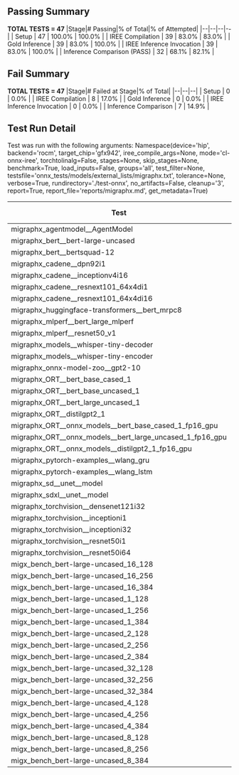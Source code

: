 ## Passing Summary

**TOTAL TESTS = 47**
|Stage|# Passing|% of Total|% of Attempted|
|--|--|--|--|
| Setup | 47 | 100.0% | 100.0% |
| IREE Compilation | 39 | 83.0% | 83.0% |
| Gold Inference | 39 | 83.0% | 100.0% |
| IREE Inference Invocation | 39 | 83.0% | 100.0% |
| Inference Comparison (PASS) | 32 | 68.1% | 82.1% |
## Fail Summary

**TOTAL TESTS = 47**
|Stage|# Failed at Stage|% of Total|
|--|--|--|
| Setup | 0 | 0.0% |
| IREE Compilation | 8 | 17.0% |
| Gold Inference | 0 | 0.0% |
| IREE Inference Invocation | 0 | 0.0% |
| Inference Comparison | 7 | 14.9% |
## Test Run Detail
Test was run with the following arguments:
Namespace(device='hip', backend='rocm', target_chip='gfx942', iree_compile_args=None, mode='cl-onnx-iree', torchtolinalg=False, stages=None, skip_stages=None, benchmark=True, load_inputs=False, groups='all', test_filter=None, testsfile='onnx_tests/models/external_lists/migraphx.txt', tolerance=None, verbose=True, rundirectory='./test-onnx', no_artifacts=False, cleanup='3', report=True, report_file='reports/migraphx.md', get_metadata=True)

| Test | Exit Status | Mean Benchmark Time (ms) | Notes |
|--|--|--|--|
| migraphx_agentmodel__AgentModel | compilation | None | |
| migraphx_bert__bert-large-uncased | PASS | 19.926782562175678 | |
| migraphx_bert__bertsquad-12 | compilation | None | |
| migraphx_cadene__dpn92i1 | compilation | None | |
| migraphx_cadene__inceptionv4i16 | PASS | 151.2294612514476 | |
| migraphx_cadene__resnext101_64x4di1 | compilation | None | |
| migraphx_cadene__resnext101_64x4di16 | PASS | 218.04421899529794 | |
| migraphx_huggingface-transformers__bert_mrpc8 | PASS | 7.3700745990336465 | |
| migraphx_mlperf__bert_large_mlperf | Numerics | 40.744273663114974 | |
| migraphx_mlperf__resnet50_v1 | PASS | 6.426203418494592 | |
| migraphx_models__whisper-tiny-decoder | PASS | 28.871096602718655 | |
| migraphx_models__whisper-tiny-encoder | Numerics | 54.48022115832339 | |
| migraphx_onnx-model-zoo__gpt2-10 | compilation | None | |
| migraphx_ORT__bert_base_cased_1 | PASS | 111.93428228661003 | |
| migraphx_ORT__bert_base_uncased_1 | PASS | 110.81127245496543 | |
| migraphx_ORT__bert_large_uncased_1 | PASS | 360.54059766077745 | |
| migraphx_ORT__distilgpt2_1 | PASS | 61.31843033698245 | |
| migraphx_ORT__onnx_models__bert_base_cased_1_fp16_gpu | Numerics | 72.09445529151708 | |
| migraphx_ORT__onnx_models__bert_large_uncased_1_fp16_gpu | Numerics | 273.01653249499697 | |
| migraphx_ORT__onnx_models__distilgpt2_1_fp16_gpu | Numerics | 36.94754778489209 | |
| migraphx_pytorch-examples__wlang_gru | PASS | 19.934722322824538 | |
| migraphx_pytorch-examples__wlang_lstm | PASS | 13.150950860924636 | |
| migraphx_sd__unet__model | import_model | None | |
| migraphx_sdxl__unet__model | import_model | None | |
| migraphx_torchvision__densenet121i32 | PASS | 50.420295336239384 | |
| migraphx_torchvision__inceptioni1 | PASS | 15.79868952329788 | |
| migraphx_torchvision__inceptioni32 | PASS | 137.49561747536063 | |
| migraphx_torchvision__resnet50i1 | compilation | None | |
| migraphx_torchvision__resnet50i64 | PASS | 181.97231534092376 | |
| migx_bench_bert-large-uncased_16_128 | PASS | 32.967263015933206 | |
| migx_bench_bert-large-uncased_16_256 | PASS | 56.94446933274674 | |
| migx_bench_bert-large-uncased_16_384 | Numerics | 72.84645639980832 | |
| migx_bench_bert-large-uncased_1_128 | PASS | 13.468050311191702 | |
| migx_bench_bert-large-uncased_1_256 | PASS | 13.871728025644627 | |
| migx_bench_bert-large-uncased_1_384 | PASS | 19.91326096689417 | |
| migx_bench_bert-large-uncased_2_128 | PASS | 13.27962646957885 | |
| migx_bench_bert-large-uncased_2_256 | PASS | 14.002257209892072 | |
| migx_bench_bert-large-uncased_2_384 | PASS | 21.494700001891363 | |
| migx_bench_bert-large-uncased_32_128 | PASS | 68.37149669105808 | |
| migx_bench_bert-large-uncased_32_256 | PASS | 136.3934820872687 | |
| migx_bench_bert-large-uncased_32_384 | Numerics | 144.0269311579565 | |
| migx_bench_bert-large-uncased_4_128 | PASS | 15.063381892569522 | |
| migx_bench_bert-large-uncased_4_256 | PASS | 17.275840176526845 | |
| migx_bench_bert-large-uncased_4_384 | PASS | 26.471954842247523 | |
| migx_bench_bert-large-uncased_8_128 | PASS | 19.996598903976736 | |
| migx_bench_bert-large-uncased_8_256 | PASS | 27.66923755096892 | |
| migx_bench_bert-large-uncased_8_384 | PASS | 40.950221429560706 | |
